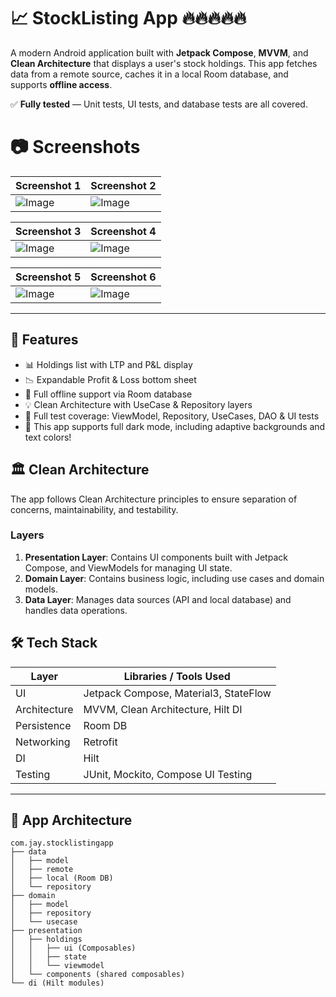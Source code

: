 # 📈 StockListing App 🔥🔥🔥🔥🔥

A modern Android application built with **Jetpack Compose**, **MVVM**, and **Clean Architecture** that displays a user's stock holdings. This app fetches data from a remote source, caches it in a local Room database, and supports **offline access**.  

✅ **Fully tested** — Unit tests, UI tests, and database tests are all covered.

# 📷 Screenshots
| Screenshot 1 | Screenshot 2 |
|--------------|--------------|
| ![Image](https://github.com/user-attachments/assets/ab996f1f-b8d6-493d-98d4-e450082c1a47) | ![Image](https://github.com/user-attachments/assets/f4209dd8-1e7e-4a52-8327-83707344e74c) |

| Screenshot 3 | Screenshot 4 |
|--------------|--------------|
| ![Image](https://github.com/user-attachments/assets/84db1d18-5a8d-400f-a67a-5f21d454c810) | ![Image](https://github.com/user-attachments/assets/299fc562-bd72-462d-8ae6-133b6ea13fd2) |

| Screenshot 5 | Screenshot 6 |
|--------------|--------------|
| ![Image](https://github.com/user-attachments/assets/96169cb7-8019-4aee-bbc0-44acbf3afc48) | ![Image](https://github.com/user-attachments/assets/eeefeaa4-d40c-403e-be94-6b580d82a7da) |
---

## 🚀 Features

- 📊 Holdings list with LTP and P&L display
- 📉 Expandable Profit & Loss bottom sheet
- 📴 Full offline support via Room database
- 💡 Clean Architecture with UseCase & Repository layers
- 🧪 Full test coverage: ViewModel, Repository, UseCases, DAO & UI tests
- 🌙 This app supports full dark mode, including adaptive backgrounds and text colors!

## 🏛️ Clean Architecture

The app follows Clean Architecture principles to ensure separation of concerns, maintainability, and testability.

### Layers

1. **Presentation Layer**: Contains UI components built with Jetpack Compose, and ViewModels for managing UI state.  
2. **Domain Layer**: Contains business logic, including use cases and domain models.  
3. **Data Layer**: Manages data sources (API and local database) and handles data operations.


## 🛠️ Tech Stack

| Layer         | Libraries / Tools Used                     |
|--------------|---------------------------------------------|
| UI           | Jetpack Compose, Material3, StateFlow       |
| Architecture | MVVM, Clean Architecture, Hilt DI           |
| Persistence  | Room DB                                     |
| Networking   | Retrofit                                    |
| DI           | Hilt                                        |
| Testing      | JUnit, Mockito, Compose UI Testing          |

---

## 🧱 App Architecture

```text
com.jay.stocklistingapp
├── data
│   ├── model
│   ├── remote
│   ├── local (Room DB)
│   └── repository
├── domain
│   ├── model
│   ├── repository
│   └── usecase
├── presentation
│   ├── holdings
│   │   ├── ui (Composables)
│   │   ├── state
│   │   └── viewmodel
│   └── components (shared composables)
└── di (Hilt modules)
